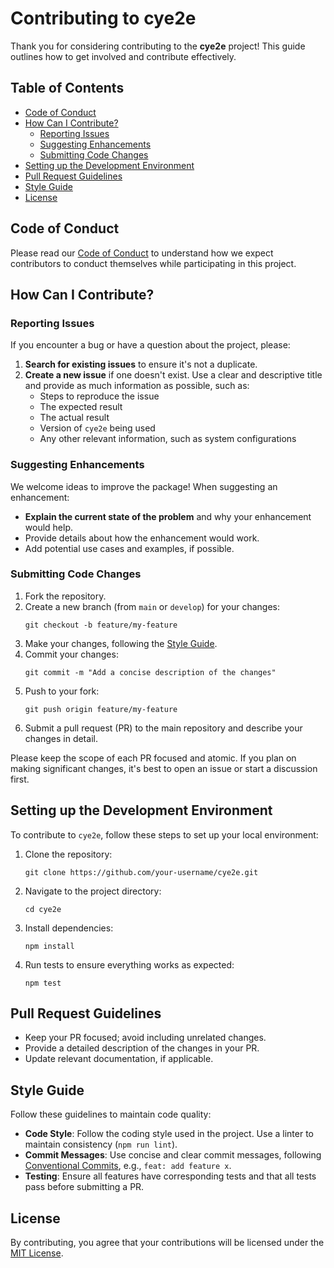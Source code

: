 # Contributing to cye2e

Thank you for considering contributing to the **cye2e** project! This guide outlines how to get involved and contribute effectively.

## Table of Contents

- [Code of Conduct](#code-of-conduct)
- [How Can I Contribute?](#how-can-i-contribute)
  - [Reporting Issues](#reporting-issues)
  - [Suggesting Enhancements](#suggesting-enhancements)
  - [Submitting Code Changes](#submitting-code-changes)
- [Setting up the Development Environment](#setting-up-the-development-environment)
- [Pull Request Guidelines](#pull-request-guidelines)
- [Style Guide](#style-guide)
- [License](#license)

## Code of Conduct

Please read our [Code of Conduct](./CODE_OF_CONDUCT.md) to understand how we expect contributors to conduct themselves while participating in this project.

## How Can I Contribute?

### Reporting Issues

If you encounter a bug or have a question about the project, please:

1. **Search for existing issues** to ensure it's not a duplicate.
2. **Create a new issue** if one doesn't exist. Use a clear and descriptive title and provide as much information as possible, such as:
   - Steps to reproduce the issue
   - The expected result
   - The actual result
   - Version of `cye2e` being used
   - Any other relevant information, such as system configurations

### Suggesting Enhancements

We welcome ideas to improve the package! When suggesting an enhancement:

- **Explain the current state of the problem** and why your enhancement would help.
- Provide details about how the enhancement would work.
- Add potential use cases and examples, if possible.

### Submitting Code Changes

1. Fork the repository.
2. Create a new branch (from `main` or `develop`) for your changes:
   ```
   git checkout -b feature/my-feature
   ```
3. Make your changes, following the [Style Guide](#style-guide).
4. Commit your changes:
   ```
   git commit -m "Add a concise description of the changes"
   ```
5. Push to your fork:
   ```
   git push origin feature/my-feature
   ```
6. Submit a pull request (PR) to the main repository and describe your changes in detail.

Please keep the scope of each PR focused and atomic. If you plan on making significant changes, it's best to open an issue or start a discussion first.

## Setting up the Development Environment

To contribute to `cye2e`, follow these steps to set up your local environment:

1. Clone the repository:
   ```
   git clone https://github.com/your-username/cye2e.git
   ```
2. Navigate to the project directory:
   ```
   cd cye2e
   ```
3. Install dependencies:
   ```
   npm install
   ```
4. Run tests to ensure everything works as expected:
   ```
   npm test
   ```

## Pull Request Guidelines
- Keep your PR focused; avoid including unrelated changes.
- Provide a detailed description of the changes in your PR.
- Update relevant documentation, if applicable.

## Style Guide

Follow these guidelines to maintain code quality:

- **Code Style**: Follow the coding style used in the project. Use a linter to maintain consistency (`npm run lint`).
- **Commit Messages**: Use concise and clear commit messages, following [Conventional Commits](https://www.conventionalcommits.org/), e.g., `feat: add feature x`.
- **Testing**: Ensure all features have corresponding tests and that all tests pass before submitting a PR.

## License

By contributing, you agree that your contributions will be licensed under the [MIT License](./LICENSE).
